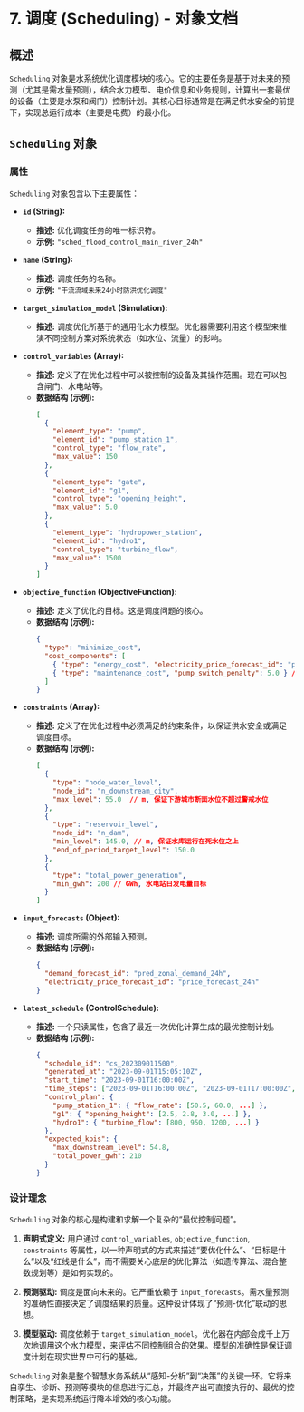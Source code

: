 # 7. 调度 (Scheduling) - 对象文档

## 概述

`Scheduling` 对象是水系统优化调度模块的核心。它的主要任务是基于对未来的预测（尤其是需水量预测），结合水力模型、电价信息和业务规则，计算出一套最优的设备（主要是水泵和阀门）控制计划。其核心目标通常是在满足供水安全的前提下，实现总运行成本（主要是电费）的最小化。

## `Scheduling` 对象

### 属性

`Scheduling` 对象包含以下主要属性：

*   **`id` (String):**
    *   **描述:** 优化调度任务的唯一标识符。
    *   **示例:** `"sched_flood_control_main_river_24h"`

*   **`name` (String):**
    *   **描述:** 调度任务的名称。
    *   **示例:** `"干流流域未来24小时防洪优化调度"`

*   **`target_simulation_model` (Simulation):**
    *   **描述:** 调度优化所基于的通用化水力模型。优化器需要利用这个模型来推演不同控制方案对系统状态（如水位、流量）的影响。

*   **`control_variables` (Array<ControlVariable>):**
    *   **描述:** 定义了在优化过程中可以被控制的设备及其操作范围。现在可以包含闸门、水电站等。
    *   **数据结构 (示例):**
        ```json
        [
          {
            "element_type": "pump",
            "element_id": "pump_station_1",
            "control_type": "flow_rate",
            "max_value": 150
          },
          {
            "element_type": "gate",
            "element_id": "g1",
            "control_type": "opening_height",
            "max_value": 5.0
          },
          {
            "element_type": "hydropower_station",
            "element_id": "hydro1",
            "control_type": "turbine_flow",
            "max_value": 1500
          }
        ]
        ```

*   **`objective_function` (ObjectiveFunction):**
    *   **描述:** 定义了优化的目标。这是调度问题的核心。
    *   **数据结构 (示例):**
        ```json
        {
          "type": "minimize_cost",
          "cost_components": [
            { "type": "energy_cost", "electricity_price_forecast_id": "price_forecast_24h" },
            { "type": "maintenance_cost", "pump_switch_penalty": 5.0 } // 水泵每次开关的虚拟成本，以减少频繁启停
          ]
        }
        ```

*   **`constraints` (Array<Constraint>):**
    *   **描述:** 定义了在优化过程中必须满足的约束条件，以保证供水安全或满足调度目标。
    *   **数据结构 (示例):**
        ```json
        [
          {
            "type": "node_water_level",
            "node_id": "n_downstream_city",
            "max_level": 55.0  // m, 保证下游城市断面水位不超过警戒水位
          },
          {
            "type": "reservoir_level",
            "node_id": "n_dam",
            "min_level": 145.0, // m, 保证水库运行在死水位之上
            "end_of_period_target_level": 150.0
          },
          {
            "type": "total_power_generation",
            "min_gwh": 200 // GWh, 水电站日发电量目标
          }
        ]
        ```

*   **`input_forecasts` (Object):**
    *   **描述:** 调度所需的外部输入预测。
    *   **数据结构 (示例):**
        ```json
        {
          "demand_forecast_id": "pred_zonal_demand_24h",
          "electricity_price_forecast_id": "price_forecast_24h"
        }
        ```

*   **`latest_schedule` (ControlSchedule):**
    *   **描述:** 一个只读属性，包含了最近一次优化计算生成的最优控制计划。
    *   **数据结构 (示例):**
        ```json
        {
          "schedule_id": "cs_202309011500",
          "generated_at": "2023-09-01T15:05:10Z",
          "start_time": "2023-09-01T16:00:00Z",
          "time_steps": ["2023-09-01T16:00:00Z", "2023-09-01T17:00:00Z", ...],
          "control_plan": {
            "pump_station_1": { "flow_rate": [50.5, 60.0, ...] },
            "g1": { "opening_height": [2.5, 2.8, 3.0, ...] },
            "hydro1": { "turbine_flow": [800, 950, 1200, ...] }
          },
          "expected_kpis": {
            "max_downstream_level": 54.8,
            "total_power_gwh": 210
          }
        }
        ```

### 设计理念

`Scheduling` 对象的核心是构建和求解一个复杂的“最优控制问题”。

1.  **声明式定义:** 用户通过 `control_variables`, `objective_function`, `constraints` 等属性，以一种声明式的方式来描述“要优化什么”、“目标是什么”以及“红线是什么”，而不需要关心底层的优化算法（如遗传算法、混合整数规划等）是如何实现的。

2.  **预测驱动:** 调度是面向未来的。它严重依赖于 `input_forecasts`。需水量预测的准确性直接决定了调度结果的质量。这种设计体现了“预测-优化”联动的思想。

3.  **模型驱动:** 调度依赖于 `target_simulation_model`。优化器在内部会成千上万次地调用这个水力模型，来评估不同控制组合的效果。模型的准确性是保证调度计划在现实世界中可行的基础。

`Scheduling` 对象是整个智慧水务系统从“感知-分析”到“决策”的关键一环。它将来自孪生、诊断、预测等模块的信息进行汇总，并最终产出可直接执行的、最优的控制策略，是实现系统运行降本增效的核心功能。
